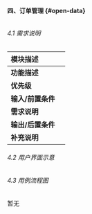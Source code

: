 #### 四、订单管理 {#open-data}

###### 

###### 4.1 需求说明

| **模块描述** |  |
| :--- | :--- |
| **功能描述** |  |
| **优先级** |  |
| **输入/前置条件** |  |
| **需求说明** |  |
| **输出/后置条件** |  |
| **补充说明** |  |

###### 4.2 用户界面示意

###### 4.3 用例流程图

暂无

